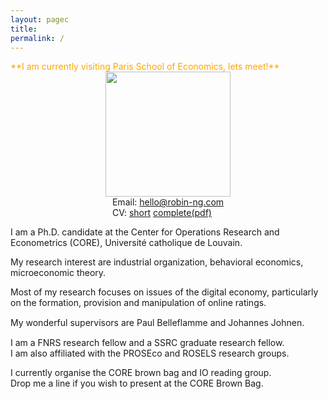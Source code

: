 ```yaml
---
layout: pagec
title: 
permalink: /
---
```


<span style="color:orange">
**I am currently visiting Paris School of Economics, lets meet!**
</span>

<div class="box">
<div style="text-align:center">
<img src="{{site.baseurl}}/assets/images/robin.jpg" alt="" width="200px"/> <br/>
<div style="display: inline-block; text-align: left;">
Email: <a href="mailto:hello@robin-ng.com">hello@robin-ng.com</a><br/>
CV: <a href="{{ site.url }}/cv/">short</a> <a href="{{ site.url }}/download/cv.pdf">complete(pdf)</a>
</div>
</div>
</div>

<div>
<p style="margin-bottom:5px">
I am a Ph.D. candidate at the Center for Operations Research and Econometrics (CORE), Université catholique de Louvain. 
</p>
<p style="margin-bottom:5px">
My research interest are industrial organization, behavioral economics, microeconomic theory. 
</p>
<p style="margin-bottom:15px">
Most of my research focuses on issues of the digital economy, particularly on the formation, provision and manipulation of online ratings. 
</p>

<p style="margin-bottom:15px">
My wonderful supervisors are Paul Belleflamme and Johannes Johnen. 
</p>

<p style="margin-bottom:5px">
I am a FNRS research fellow and a SSRC graduate research fellow. <br/>
I am also affiliated with the PROSEco and ROSELS research groups.
</p>

<p style="margin-bottom:15px">
I currently organise the CORE brown bag and IO reading group. <br/>
Drop me a line if you wish to present at the CORE Brown Bag.
</p>
</div>


